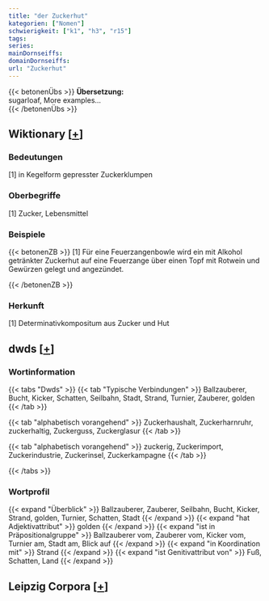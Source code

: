```yaml
---
title: "der Zuckerhut"
kategorien: ["Nomen"]
schwierigkeit: ["k1", "h3", "r15"]
tags:
series:
mainDornseiffs:
domainDornseiffs:
url: "Zuckerhut"
---
```


{{< betonenÜbs >}}
**Übersetzung:**  
sugarloaf, More examples...  
{{< /betonenÜbs >}}

## Wiktionary [[+](https://de.wiktionary.org/wiki/Zuckerhut)]

### Bedeutungen
[1] in Kegelform gepresster Zuckerklumpen  

### Oberbegriffe
[1] Zucker, Lebensmittel  

### Beispiele
{{< betonenZB >}}
[1] Für eine Feuerzangenbowle wird ein mit Alkohol getränkter Zuckerhut auf eine Feuerzange über einen Topf mit Rotwein und Gewürzen gelegt und angezündet.  

{{< /betonenZB >}}
### Herkunft
[1] Determinativkompositum aus Zucker und Hut  



## dwds [[+](https://www.dwds.de/wb/Zuckerhut)]

### Wortinformation
{{< tabs "Dwds" >}}
{{< tab "Typische Verbindungen" >}}
Ballzauberer, Bucht, Kicker, Schatten, Seilbahn, Stadt, Strand, Turnier, Zauberer, golden
{{< /tab >}}

{{< tab "alphabetisch vorangehend" >}}
Zuckerhaushalt, Zuckerharnruhr, zuckerhaltig, Zuckerguss, Zuckerglasur
{{< /tab >}}

{{< tab "alphabetisch vorangehend" >}}
zuckerig, Zuckerimport, Zuckerindustrie, Zuckerinsel, Zuckerkampagne
{{< /tab >}}

{{< /tabs >}}

### Wortprofil
{{< expand "Überblick" >}} Ballzauberer, Zauberer, Seilbahn, Bucht, Kicker, Strand, golden, Turnier, Schatten, Stadt {{< /expand >}}
{{< expand "hat Adjektivattribut" >}} golden {{< /expand >}}
{{< expand "ist in Präpositionalgruppe" >}} Ballzauberer vom, Zauberer vom, Kicker vom, Turnier am, Stadt am, Blick auf {{< /expand >}}
{{< expand "in Koordination mit" >}} Strand {{< /expand >}}
{{< expand "ist Genitivattribut von" >}} Fuß, Schatten, Land {{< /expand >}}

## Leipzig Corpora [[+](https://corpora.uni-leipzig.de/en/res?word=Zuckerhut&corpusId=deu_newscrawl-public_2018)]

